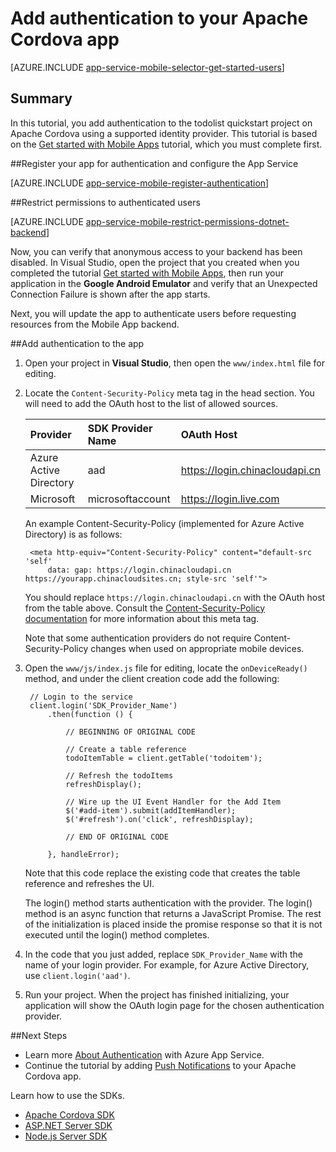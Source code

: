 <properties
	pageTitle="Add authentication on Apache Cordova with Mobile Apps | Azure App Service"
	description="Learn how to use Mobile Apps in Azure App Service to authenticate users of your Apache Cordova app through a variety of identity providers."
	services="app-service\mobile"
	documentationCenter="javascript"
	authors="adrianhall"
	manager="erikre"
	editor=""/>

<tags
	ms.service="app-service-mobile"
	ms.date="08/11/2016"
	wacn.date=""/>

# Add authentication to your Apache Cordova app

[AZURE.INCLUDE [app-service-mobile-selector-get-started-users](../../includes/app-service-mobile-selector-get-started-users.md)]

## Summary

In this tutorial, you add authentication to the todolist quickstart project on Apache Cordova using a supported identity provider. This
tutorial is based on the [Get started with Mobile Apps] tutorial, which you must complete first.

##<a name="register"></a>Register your app for authentication and configure the App Service

[AZURE.INCLUDE [app-service-mobile-register-authentication](../../includes/app-service-mobile-register-authentication.md)]

##<a name="permissions"></a>Restrict permissions to authenticated users

[AZURE.INCLUDE [app-service-mobile-restrict-permissions-dotnet-backend](../../includes/app-service-mobile-restrict-permissions-dotnet-backend.md)]

Now, you can verify that anonymous access to your backend has been disabled. In Visual Studio, open the project that you created when you completed the tutorial [Get started with Mobile Apps], then run your application
in the **Google Android Emulator** and verify that an Unexpected Connection Failure is shown after the app starts.

Next, you will update the app to authenticate users before requesting resources from the Mobile App backend.

##<a name="add-authentication"></a>Add authentication to the app

1. Open your project in **Visual Studio**, then open the `www/index.html` file for editing.

2. Locate the `Content-Security-Policy` meta tag in the head section.  You will need to add the OAuth host to the list of allowed sources.

    | Provider               | SDK Provider Name | OAuth Host                  |
    | :--------------------- | :---------------- | :-------------------------- |
    | Azure Active Directory | aad               | https://login.chinacloudapi.cn   |
    | Microsoft              | microsoftaccount  | https://login.live.com      |

    An example Content-Security-Policy (implemented for Azure Active Directory) is as follows:

        <meta http-equiv="Content-Security-Policy" content="default-src 'self'
			data: gap: https://login.chinacloudapi.cn https://yourapp.chinacloudsites.cn; style-src 'self'">

    You should replace `https://login.chinacloudapi.cn` with the OAuth host from the table above.  Consult the [Content-Security-Policy documentation] for more information about this meta tag.

    Note that some authentication providers do not require Content-Security-Policy changes when used on appropriate
    mobile devices.

3. Open the `www/js/index.js` file for editing, locate the `onDeviceReady()` method, and under the client creation code add the following:

        // Login to the service
        client.login('SDK_Provider_Name')
            .then(function () {

                // BEGINNING OF ORIGINAL CODE

                // Create a table reference
                todoItemTable = client.getTable('todoitem');

                // Refresh the todoItems
                refreshDisplay();

                // Wire up the UI Event Handler for the Add Item
                $('#add-item').submit(addItemHandler);
                $('#refresh').on('click', refreshDisplay);

                // END OF ORIGINAL CODE

            }, handleError);

    Note that this code replace the existing code that creates the table reference and refreshes the UI.

    The login() method starts authentication with the provider. The login() method is an async function that returns a JavaScript Promise.  The rest of the initialization is placed inside the promise response so that it is not executed until the login() method completes.

4. In the code that you just added, replace `SDK_Provider_Name` with the name of your login provider. For example, for Azure Active Directory, use `client.login('aad')`.

4. Run your project.  When the project has finished initializing, your application will show the OAuth login page for the
   chosen authentication provider.

##<a name="next-steps"></a>Next Steps

* Learn more [About Authentication] with Azure App Service.
* Continue the tutorial by adding [Push Notifications] to your Apache Cordova app.

Learn how to use the SDKs.

* [Apache Cordova SDK]
* [ASP.NET Server SDK]
* [Node.js Server SDK]

<!-- URLs. -->
[Get started with Mobile Apps]: /documentation/articles/app-service-mobile-cordova-get-started/
[Content-Security-Policy documentation]: https://cordova.apache.org/docs/en/latest/guide/appdev/whitelist/index.html
[Push Notifications]: /documentation/articles/app-service-mobile-cordova-get-started-push/
[About Authentication]: /documentation/articles/app-service-mobile-auth/
[Apache Cordova SDK]: /documentation/articles/app-service-mobile-codova-how-to-use-client-library/
[ASP.NET Server SDK]: /documentation/articles/app-service-mobile-dotnet-backend-how-to-use-server-sdk/
[Node.js Server SDK]: /documentation/articles/app-service-mobile-node-backend-how-to-use-server-sdk/
